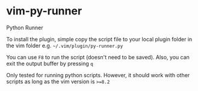 # vim-py-runner
Python Runner

To install the plugin, simple copy the script file to your local plugin folder in the vim folder e.g. `~/.vim/plugin/py-runner.py`

You can use `F8` to run the script (doesn't need to be saved). Also, you can exit the output buffer by pressing `q`

Only tested for running python scripts. However, it should work with other scripts as long as the vim version is `>=8.2`
